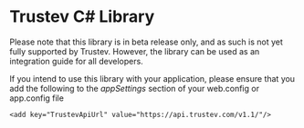 Trustev C# Library
======

Please note that this library is in beta release only, and as such is not yet fully supported by Trustev. However, the library can be used as an integration guide for all developers.

If you intend to use this library with your application, please ensure that you add the following to the *appSettings* section of your web.config or app.config file


    <add key="TrustevApiUrl" value="https://api.trustev.com/v1.1/"/>
